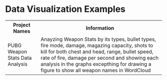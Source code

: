 # Data Visualization Examples

<table>
  <tr>
    <th>Project Names</th>
    <th>Information</th>
  </tr>
  <tr>
    <td>PUBG Weapon Stats Data Analysis</td>
    <td>Anayzing Weapon Stats by its types, bullet types, fire mode, damage, magazing capacity, shots to kill for both chest and head, range, bullet speed, rate of fire, damage per second and showing each analysis in the graphs excepthing for drawing a figure to show all weapon names in WordCloud</td>
  </tr>
</table>
